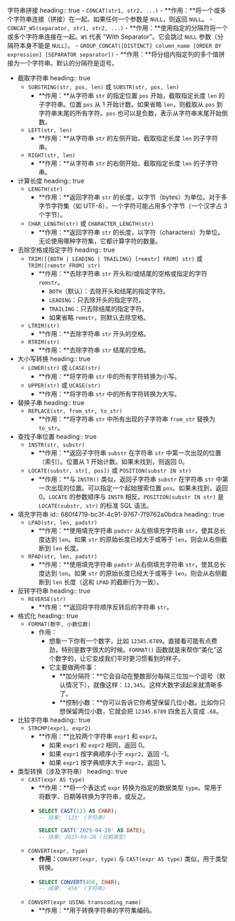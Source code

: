 字符串拼接
heading:: true
	- `CONCAT(str1, str2, ...)`
		- **作用：**将一个或多个字符串连接（拼接）在一起。如果任何一个参数是 `NULL`，则返回 `NULL`。
	- `CONCAT_WS(separator, str1, str2, ...)`
		- **作用：**使用指定的分隔符将一个或多个字符串连接在一起。`WS` 代表 "With Separator"。它会跳过 `NULL` 参数（分隔符本身不能是 `NULL`）。
	- `GROUP_CONCAT([DISTINCT] column_name [ORDER BY expression] [SEPARATOR separator])`
		- **作用：**将分组内指定列的多个值拼接为一个字符串。默认的分隔符是逗号。
- 截取字符串
  heading:: true
	- `SUBSTRING(str, pos, len)` 或 `SUBSTR(str, pos, len)`
		- **作用：**从字符串 `str` 的指定位置 `pos` 开始，截取指定长度 `len` 的子字符串。位置 `pos` 从 1 开始计数。如果省略 `len`，则截取从 `pos` 到字符串末尾的所有字符。`pos` 也可以是负数，表示从字符串末尾开始倒数。
	- `LEFT(str, len)`
		- **作用：**从字符串 `str` 的左侧开始，截取指定长度 `len` 的子字符串。
	- `RIGHT(str, len)`
		- **作用：**从字符串 `str` 的右侧开始，截取指定长度 `len` 的子字符串。
- 计算长度
  heading:: true
	- `LENGTH(str)`
		- **作用：**返回字符串 `str` 的长度，以字节（bytes）为单位。对于多字节字符集（如 UTF-8），一个字符可能占用多个字节（一个汉字占 3 个字节）。
	- `CHAR_LENGTH(str)` 或 `CHARACTER_LENGTH(str)`
		- **作用：**返回字符串 `str` 的长度，以字符（characters）为单位。无论使用哪种字符集，它都计算字符的数量。
- 去除空格或指定字符
  heading:: true
	- `TRIM([{BOTH | LEADING | TRAILING} [remstr] FROM] str)` 或 `TRIM([remstr FROM] str)`
		- **作用：**去除字符串 `str` 开头和/或结尾的空格或指定的字符 `remstr`。
			- `BOTH`（默认）：去除开头和结尾的指定字符。
			- `LEADING`：只去除开头的指定字符。
			- `TRAILING`：只去除结尾的指定字符。
			- 如果省略 `remstr`，则默认去除空格。
	- `LTRIM(str)`
		- **作用：**去除字符串 `str` 开头的空格。
	- `RTRIM(str)`
		- **作用：**去除字符串 `str` 结尾的空格。
- 大小写转换
  heading:: true
	- `LOWER(str)` 或 `LCASE(str)`
		- **作用：**将字符串 `str` 中的所有字符转换为小写。
	- `UPPER(str)` 或 `UCASE(str)`
		- **作用：**将字符串 `str` 中的所有字符转换为大写。
- 替换子串
  heading:: true
	- `REPLACE(str, from_str, to_str)`
		- **作用：**将字符串 `str` 中所有出现的子字符串 `from_str` 替换为 `to_str`。
- 查找子串位置
  heading:: true
	- `INSTR(str, substr)`
		- **作用：**返回子字符串 `substr` 在字符串 `str` 中第一次出现的位置（索引）。位置从 1 开始计数。如果未找到，则返回 0。
	- `LOCATE(substr, str[, pos])` 或 `POSITION(substr IN str)`
		- **作用：**与 `INSTR()` 类似，返回子字符串 `substr` 在字符串 `str` 中第一次出现的位置。可以指定一个起始搜索位置 `pos`。如果未找到，返回 0。`LOCATE` 的参数顺序与 `INSTR` 相反。`POSITION(substr IN str)` 是 `LOCATE(substr, str)` 的标准 SQL 语法。
- 填充字符串
  id:: 680f4719-bc3f-4c91-9767-7f9762a0bdca
  heading:: true
	- `LPAD(str, len, padstr)`
		- **作用：**使用填充字符串 `padstr` 从左侧填充字符串 `str`，使其总长度达到 `len`。如果 `str` 的原始长度已经大于或等于 `len`，则会从右侧截断到 `len` 长度。
	- `RPAD(str, len, padstr)`
		- **作用：**使用填充字符串 `padstr` 从右侧填充字符串 `str`，使其总长度达到 `len`。如果 `str` 的原始长度已经大于或等于 `len`，则会从右侧截断到 `len` 长度（这和 `LPAD` 的截断行为一致）。
- 反转字符串
  heading:: true
	- `REVERSE(str)`
		- **作用：**返回将字符顺序反转后的字符串 `str`。
- 格式化
  heading:: true
	- `FORMAT(数字, 小数位数)`
		- 作用：
			- 想象一下你有一个数字，比如 `12345.6789`。直接看可能有点费劲，特别是数字很大的时候。`FORMAT()` 函数就是来帮你“美化”这个数字的，让它变成我们平时更习惯看到的样子。
			- 它主要做两件事：
				- **加分隔符：**它会自动在整数部分每隔三位加一个逗号（默认情况下），就像这样：`12,345`。这样大数字读起来就清晰多了。
				- **控制小数：**你可以告诉它你希望保留几位小数。比如你只想保留两位小数，它就会把 `12345.6789` 四舍五入变成 `.68`。
- 比较字符串
  heading:: true
	- `STRCMP(expr1, expr2)`
		- **作用：**比较两个字符串 `expr1` 和 `expr2`。
			- 如果 `expr1` 和 `expr2` 相同，返回 0。
			- 如果 `expr1` 按字典顺序小于 `expr2`，返回 -1。
			- 如果 `expr1` 按字典顺序大于 `expr2`，返回 1。
- 类型转换（涉及字符串）
  heading:: true
	- `CAST(expr AS type)`
		- **作用：**将一个表达式 `expr` 转换为指定的数据类型 `type`。常用于将数字、日期等转换为字符串，或反之。
		- ```sql
		  SELECT CAST(123 AS CHAR);
		  -- 结果: '123' (字符串)
		  
		  SELECT CAST('2025-04-28' AS DATE);
		  -- 结果: 2025-04-28 (日期类型)
		  ```
	- `CONVERT(expr, type)`
		- **作用：**`CONVERT(expr, type)` 与 `CAST(expr AS type)` 类似，用于类型转换。
		- ```sql
		  SELECT CONVERT(456, CHAR);
		  -- 结果: '456' (字符串)
		  ```
	- `CONVERT(expr USING transcoding_name)`
		- **作用：**用于转换字符串的字符集编码。